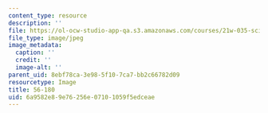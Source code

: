```yaml
---
content_type: resource
description: ''
file: https://ol-ocw-studio-app-qa.s3.amazonaws.com/courses/21w-035-science-writing-and-new-media-communicating-science-to-the-public-fall-2016/6a9582e89e76256e07101059f5edceae_56-180.jpg
file_type: image/jpeg
image_metadata:
  caption: ''
  credit: ''
  image-alt: ''
parent_uid: 8ebf78ca-3e98-5f10-7ca7-bb2c66782d09
resourcetype: Image
title: 56-180
uid: 6a9582e8-9e76-256e-0710-1059f5edceae
---
```


